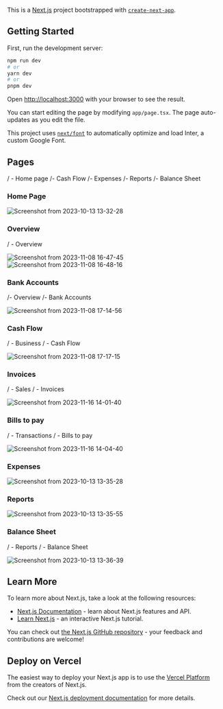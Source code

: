 This is a [Next.js](https://nextjs.org/) project bootstrapped with [`create-next-app`](https://github.com/vercel/next.js/tree/canary/packages/create-next-app).

## Getting Started

First, run the development server:

```bash
npm run dev
# or
yarn dev
# or
pnpm dev
```

Open [http://localhost:3000](http://localhost:3000) with your browser to see the result.

You can start editing the page by modifying `app/page.tsx`. The page auto-updates as you edit the file.

This project uses [`next/font`](https://nextjs.org/docs/basic-features/font-optimization) to automatically optimize and load Inter, a custom Google Font.

## Pages

/ - Home page
  /- Cash Flow
  /- Expenses
  /- Reports
    /- Balance Sheet 

### Home Page
![Screenshot from 2023-10-13 13-32-28](https://github.com/chandraveer-simform/rhumbus/assets/65344767/0cb9bd84-fc22-4109-b53a-be94f3ad3b8a)

### Overview
/ - Overview

![Screenshot from 2023-11-08 16-47-45](https://github.com/chandraveer-simform/rhumbus/assets/65344767/50c3aad0-a49c-4854-8599-1d6c982d4e79)
![Screenshot from 2023-11-08 16-48-16](https://github.com/chandraveer-simform/rhumbus/assets/65344767/7be7b1cf-92f0-4edd-852d-eb90d326c6d7)

### Bank Accounts
/- Overview 
  /- Bank Accounts

![Screenshot from 2023-11-08 17-14-56](https://github.com/chandraveer-simform/rhumbus/assets/65344767/88ba37d6-9c54-4664-991c-5a027ee28958)


### Cash Flow
/ - Business
  / - Cash Flow
  
![Screenshot from 2023-11-08 17-17-15](https://github.com/chandraveer-simform/rhumbus/assets/65344767/7eb69916-543f-48c5-aed4-2134016bc660)

### Invoices
/ - Sales
  / - Invoices
  
![Screenshot from 2023-11-16 14-01-40](https://github.com/chandraveer-simform/rhumbus/assets/65344767/4096b7f9-6101-4fb7-808e-e3cd74cab7bf)

### Bills to pay
/ - Transactions
  / - Bills to pay
  
![Screenshot from 2023-11-16 14-04-40](https://github.com/chandraveer-simform/rhumbus/assets/65344767/7fd491cd-d5c3-4092-88e1-a3538781a222)

### Expenses 

![Screenshot from 2023-10-13 13-35-28](https://github.com/chandraveer-simform/rhumbus/assets/65344767/670b88bf-63c3-42a5-9fe8-dd81bc6f0c5a)

### Reports

![Screenshot from 2023-10-13 13-35-55](https://github.com/chandraveer-simform/rhumbus/assets/65344767/7d6787e8-8713-42df-b984-95a72e6af8ef)

### Balance Sheet
/ - Reports
  / - Balance Sheet 
  
![Screenshot from 2023-10-13 13-36-39](https://github.com/chandraveer-simform/rhumbus/assets/65344767/41aa1457-01bd-4bee-bc2f-f6f5f11348c6)



## Learn More

To learn more about Next.js, take a look at the following resources:

- [Next.js Documentation](https://nextjs.org/docs) - learn about Next.js features and API.
- [Learn Next.js](https://nextjs.org/learn) - an interactive Next.js tutorial.

You can check out [the Next.js GitHub repository](https://github.com/vercel/next.js/) - your feedback and contributions are welcome!

## Deploy on Vercel

The easiest way to deploy your Next.js app is to use the [Vercel Platform](https://vercel.com/new?utm_medium=default-template&filter=next.js&utm_source=create-next-app&utm_campaign=create-next-app-readme) from the creators of Next.js.

Check out our [Next.js deployment documentation](https://nextjs.org/docs/deployment) for more details.
